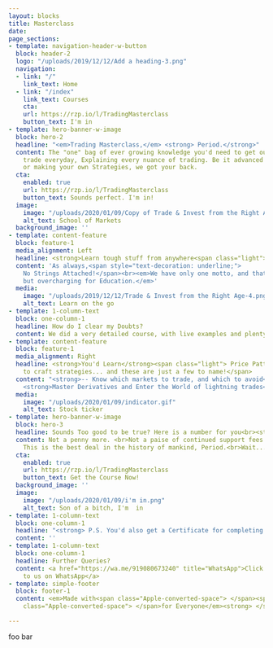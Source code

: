 ```yaml
---
layout: blocks
title: Masterclass
date: 
page_sections:
- template: navigation-header-w-button
  block: header-2
  logo: "/uploads/2019/12/12/Add a heading-3.png"
  navigation:
  - link: "/"
    link_text: Home
  - link: "/index"
    link_text: Courses
    cta:
    url: https://rzp.io/l/TradingMasterclass
    button_text: I'm in
- template: hero-banner-w-image
  block: hero-2
  headline: "<em>Trading Masterclass,</em> <strong> Period.</strong>"
  content: The "one" bag of ever growing knowledge you'd need to get out there and
    trade everyday, Explaining every nuance of trading. Be it advanced Indicators,
    or making your own Strategies, we got your back.
  cta:
    enabled: true
    url: https://rzp.io/l/TradingMasterclass
    button_text: Sounds perfect. I'm in!
  image:
    image: "/uploads/2020/01/09/Copy of Trade & Invest from the Right Age-1.png"
    alt_text: School of Markets
  background_image: ''
- template: content-feature
  block: feature-1
  media_alignment: Left
  headline: <strong>Learn tough stuff from anywhere<span class="light"><br></span></strong><spanclass="light"> Anyplace, anytime, always on your device!</span>
  content: 'As always,<span style="text-decoration: underline;">
    No Strings Attached!</span><br><em>We have only one motto, and that is anything
    but overcharging for Education.</em>'
  media:
    image: "/uploads/2019/12/12/Trade & Invest from the Right Age-4.png"
    alt_text: Learn on the go
- template: 1-column-text
  block: one-column-1
  headline: How do I clear my Doubts?
  content: We did a very detailed course, with live examples and plenty of charting, analysis and commentary which would make sure no doubts come up. Despite that, if you ever have any doubt, you can get it cleared over call/text/TeamViewer anytime, all-time! <br>(Funny thing, many people actually ask if this is for an extra price... WHAT?! C'mon people! We're here just to help each other out.)
- template: content-feature
  block: feature-1
  media_alignment: Right
  headline: <strong>You'd Learn</strong><span class="light"> Price Patterns, OI, Indicators,
    to craft strategies... and these are just a few to name!</span>
  content: "<strong>-- Know which markets to trade, and which to avoid</strong><br><br>--
    <strong>Master Derivatives and Enter the World of lightning trades<br><br>--Make consistent profits.<br><br></strong> <em>Psst... you also get continued learning resources delivered to you every month, no questions asked.</em>"
  media:
    image: "/uploads/2020/01/09/indicator.gif"
    alt_text: Stock ticker
- template: hero-banner-w-image
  block: hero-3
  headline: Sounds Too good to be true? Here is a number for you<br><strong>₹ 4999.</strong>
  content: Not a penny more. <br>Not a paise of continued support fees.<br> Not a paise extra for calls.<br>We won't give calls, but, give you enough knowledge, for you to generate calls.
    This is the best deal in the history of mankind, Period.<br>Wait... are you <strong>Still waiting</strong>?
  cta:
    enabled: true
    url: https://rzp.io/l/TradingMasterclass
    button_text: Get the Course Now!
  background_image: ''
  image:
    image: "/uploads/2020/01/09/i'm in.png"
    alt_text: Son of a bitch, I'm  in
- template: 1-column-text
  block: one-column-1
  headline: "<strong> P.S. You'd also get a Certificate for completing this!</strong>"
  content: ''
- template: 1-column-text
  block: one-column-1
  headline: Further Queries?
  content: <a href="https://wa.me/919080673240" title="WhatsApp">Click here to reach
    to us on WhatsApp</a>
- template: simple-footer
  block: footer-1
  content: <em>Made with<span class="Apple-converted-space"> </span><span class="love">Love</span><span
    class="Apple-converted-space"> </span>for Everyone</em><strong> </strong>❤︎

---
```

foo bar